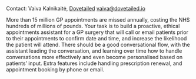 Contact: Vaiva Kalnikaitė, [Dovetailed](Dovetailed "wikilink")
<vaiva@dovetailed.io>

More than 15 million GP appointments are missed annually, costing the
NHS hundreds of millions of pounds. Your task is to build a proactive,
ethical appointments assistant for a GP surgery that will call or email
patients prior to their appointments to confirm date and time, and
increase the likelihood the patient will attend. There should be a good
conversational flow, with the assistant leading the conversation, and
learning over time how to handle conversations more effectively and even
become personalised based on patients’ input. Extra features include
handling prescription renewal, and appointment booking by phone or
email.